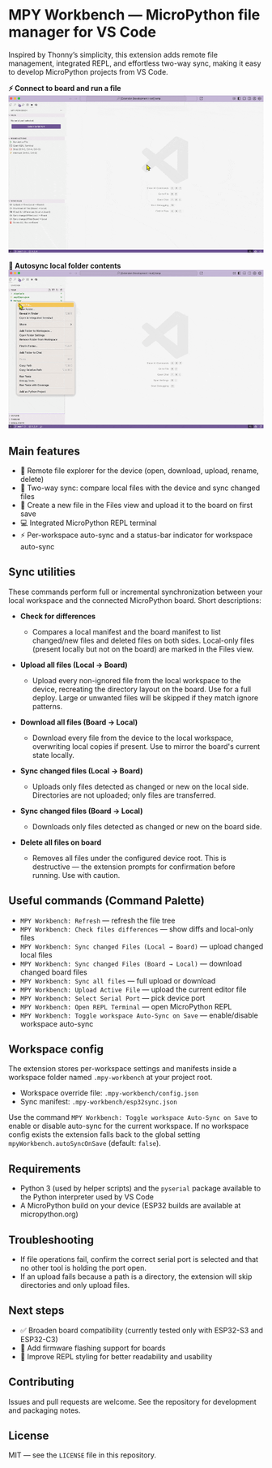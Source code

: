 # MPY Workbench — MicroPython file manager for VS Code

Inspired by Thonny’s simplicity, this extension adds remote file management, integrated REPL, and effortless two-way sync, making it easy to develop MicroPython projects from VS Code.

**⚡ Connect to board and run a file**
![Run file demo](https://github.com/DanielBustillos/mpy-workbench/blob/main/assets/run-file.gif?raw=true)  

**🔄 Autosync local folder contents**
![Sync files demo](https://github.com/DanielBustillos/mpy-workbench/blob/main/assets/sync%20new%20files.gif?raw=true)  

## Main features

- 📂 Remote file explorer for the device (open, download, upload, rename, delete)  
- 🔄 Two-way sync: compare local files with the device and sync changed files  
- 📝 Create a new file in the Files view and upload it to the board on first save  
- 💻 Integrated MicroPython REPL terminal  
- ⚡ Per-workspace auto-sync and a status-bar indicator for workspace auto-sync  

## Sync utilities

These commands perform full or incremental synchronization between your local workspace and the connected MicroPython board. Short descriptions:

- **Check for differences**
  - Compares a local manifest and the board manifest to list changed/new files and deleted files on both sides. Local-only files (present locally but not on the board) are marked in the Files view.

- **Upload all files (Local → Board)** 
  - Upload every non-ignored file from the local workspace to the device, recreating the directory layout on the board. Use for a full deploy. Large or unwanted files will be skipped if they match ignore patterns.

- **Download all files (Board → Local)** 
  - Download every file from the device to the local workspace, overwriting local copies if present. Use to mirror the board's current state locally.


- **Sync changed files (Local → Board)** 
  - Uploads only files detected as changed or new on the local side. Directories are not uploaded; only files are transferred.

- **Sync changed files (Board → Local)**
  - Downloads only files detected as changed or new on the board side.

- **Delete all files on board**
  - Removes all files under the configured device root. This is destructive — the extension prompts for confirmation before running. Use with caution.


## Useful commands (Command Palette)

- `MPY Workbench: Refresh` — refresh the file tree
- `MPY Workbench: Check files differences` — show diffs and local-only files
- `MPY Workbench: Sync changed Files (Local → Board)` — upload changed local files
- `MPY Workbench: Sync changed Files (Board → Local)` — download changed board files
- `MPY Workbench: Sync all files` — full upload or download
- `MPY Workbench: Upload Active File` — upload the current editor file
- `MPY Workbench: Select Serial Port` — pick device port
- `MPY Workbench: Open REPL Terminal` — open MicroPython REPL
- `MPY Workbench: Toggle workspace Auto-Sync on Save` — enable/disable workspace auto-sync


## Workspace config

The extension stores per-workspace settings and manifests inside a workspace folder named `.mpy-workbench` at your project root.

- Workspace override file: `.mpy-workbench/config.json`
- Sync manifest: `.mpy-workbench/esp32sync.json`

Use the command `MPY Workbench: Toggle workspace Auto-Sync on Save` to enable or disable auto-sync for the current workspace. If no workspace config exists the extension falls back to the global setting `mpyWorkbench.autoSyncOnSave` (default: `false`).

## Requirements

- Python 3 (used by helper scripts) and the `pyserial` package available to the Python interpreter used by VS Code
- A MicroPython build on your device (ESP32 builds are available at micropython.org)

## Troubleshooting

- If file operations fail, confirm the correct serial port is selected and that no other tool is holding the port open.
- If an upload fails because a path is a directory, the extension will skip directories and only upload files.

## Next steps  
- ✅ Broaden board compatibility (currently tested only with ESP32-S3 and ESP32-C3)  
- 🔌 Add firmware flashing support for boards  
- 🎨 Improve REPL styling for better readability and usability
  
## Contributing

Issues and pull requests are welcome. See the repository for development and packaging notes.

## License

MIT — see the `LICENSE` file in this repository.
